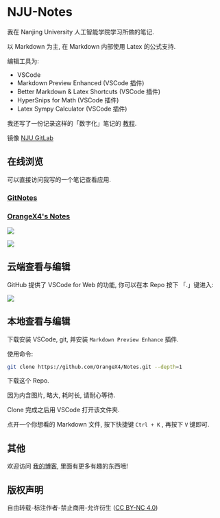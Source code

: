 # NJU-Notes

我在 Nanjing University 人工智能学院学习所做的笔记.

以 Markdown 为主, 在 Markdown 内部使用 Latex 的公式支持.

编辑工具为:

* VSCode
* Markdown Preview Enhanced (VSCode 插件)
* Better Markdown & Latex Shortcuts (VSCode 插件)
* HyperSnips for Math (VSCode 插件)
* Latex Sympy Calculator (VSCode 插件)

我还写了一份记录这样的「数字化」笔记的 [教程](https://zhuanlan.zhihu.com/p/366596949).

镜像 [NJU GitLab](https://git.nju.edu.cn/201300035/NJUAI-Notes)

## 在线浏览

可以直接访问我写的一个笔记查看应用.

### [GitNotes](https://notes.orangex4.workers.dev/)

### [OrangeX4's Notes](https://notes.orangex4.workers.dev/?git=gitlab)

![](https://pic1.zhimg.com/v2-64a8fe27b9dc4a3e6c78ce51309a9c64_b.png)

![](https://pic2.zhimg.com/v2-b1c79c871655824b95d9292d9b508461_b.png)

## 云端查看与编辑

GitHub 提供了 VSCode for Web 的功能, 你可以在本 Repo 按下 「.」键进入:

![](https://gitee.com/orangex4/picgo/raw/master/images/20220324214603.png)

## 本地查看与编辑

下载安装 VSCode, git, 并安装 `Markdown Preview Enhance` 插件.  

使用命令:

```bash
git clone https://github.com/OrangeX4/Notes.git --depth=1
```

下载这个 Repo.

因为内含图片, 略大, 耗时长, 请耐心等待.

Clone 完成之后用 VSCode 打开该文件夹.

点开一个你想看的 Markdown 文件, 按下快捷键 `Ctrl + K` , 再按下 `V` 键即可.


## 其他

欢迎访问 [我的博客](https://blog.orangex4.workers.dev/), 里面有更多有趣的东西哦!


## 版权声明

自由转载-标注作者-禁止商用-允许衍生 ([CC BY-NC 4.0](https://creativecommons.org/licenses/by-nc/4.0/deed.zh))
